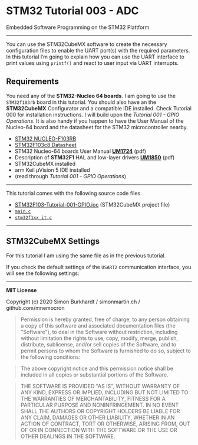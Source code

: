 # STM32 Tutorial 003 - ADC

Embedded Software Programming on the STM32 Plattform

---

You can use the STM32CubeMX software to create the necessary configuration files to enable the UART port(s) with the required parameters. 
In this tutorial I’m going to explain how you can use the UART interface to print values using `printf()` and react to user input via UART interrupts.

## Requirements

You need any of the **STM32-Nucleo 64 boards**. I am going to use the `STM32f103rb` board in this tutorial. You should also have an the **STM32CubeMX** Configurator and a compatible IDE installed. Check Tutorial 000 for installation instructions. I will build upon the _Tutorial 001 - GPIO Operations_. It is also handy if you happen to have the User Manual of the Nucleo-64 board and the datasheet for the STM32 microcontroller nearby.

- [STM32 NUCLEO-F103RB](https://www.st.com/en/evaluation-tools/nucleo-f103rb.html)
- [STM32F103c8 Datasheet](https://www.st.com/resource/en/datasheet/stm32f103c8.pdf)
- STM32 Nucleo-64 boards User Manual **[UM1724](https://www.st.com/content/ccc/resource/technical/document/user_manual/98/2e/fa/4b/e0/82/43/b7/DM00105823.pdf/files/DM00105823.pdf/jcr:content/translations/en.DM00105823.pdf)** (pdf)
- Description of **STM32F1** HAL and low-layer drivers **[UM1850](https://www.st.com/content/ccc/resource/technical/document/user_manual/72/52/cc/53/05/e3/4c/98/DM00154093.pdf/files/DM00154093.pdf/jcr:content/translations/en.DM00154093.pdf)** (pdf)
- STM32CubeMX installed
- arm Keil µVision 5 IDE installed
- (read through _Tutorial 001 - GPIO Operations_)

---

This tutorial comes with the following source code files

- [STM32F103-Tutorial-001-GPIO.ioc](src/STM32F103-Tutorial-001-GPIO.ioc) (STM32CubeMX project file)
- [`main.c`](src/main.c)
- [`stm32f1xx_it.c`](src/stm32f1xx_it.c)

---

## STM32CubeMX Settings

For this tutorial I am using the same file as in the previous tutorial.

If you check the default settings of the `USART2` communication interface, you will see the following settings:




---

**MIT License**

Copyright (c) 2020 Simon Burkhardt / simonmartin.ch / github.com/mnemocron

> Permission is hereby granted, free of charge, to any person obtaining a copy
of this software and associated documentation files (the "Software"), to deal
in the Software without restriction, including without limitation the rights
to use, copy, modify, merge, publish, distribute, sublicense, and/or sell
copies of the Software, and to permit persons to whom the Software is
furnished to do so, subject to the following conditions:

> The above copyright notice and this permission notice shall be included in all
copies or substantial portions of the Software.

> THE SOFTWARE IS PROVIDED "AS IS", WITHOUT WARRANTY OF ANY KIND, EXPRESS OR
IMPLIED, INCLUDING BUT NOT LIMITED TO THE WARRANTIES OF MERCHANTABILITY,
FITNESS FOR A PARTICULAR PURPOSE AND NONINFRINGEMENT. IN NO EVENT SHALL THE
AUTHORS OR COPYRIGHT HOLDERS BE LIABLE FOR ANY CLAIM, DAMAGES OR OTHER
LIABILITY, WHETHER IN AN ACTION OF CONTRACT, TORT OR OTHERWISE, ARISING FROM,
OUT OF OR IN CONNECTION WITH THE SOFTWARE OR THE USE OR OTHER DEALINGS IN THE
SOFTWARE.













